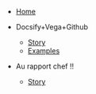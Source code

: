 <!-- _sidebar.md -->

* [Home](/)

* Docsify+Vega+Github
  * [Story](/docsify_vega_github/)
  * [Examples](/docsify_vega_github/example.md)

* Au rapport chef !!
  * [Story](/vega_elastic_md/)